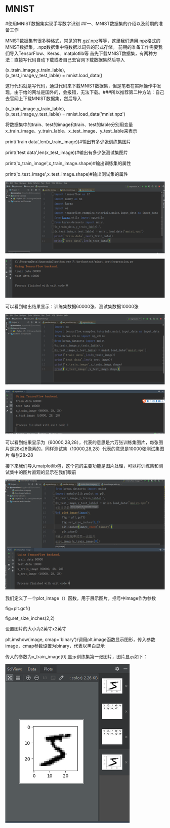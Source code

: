 # MNIST
#使用MNIST数据集实现手写数字识别
##一、MNIST数据集的介绍以及前期的准备工作

MNIST数据集有很多种格式，常见的有.gz/.npz等等，这里我们选用.npz格式的MNIST数据集，.npz数据集中将数据以词典的形式存储。
前期的准备工作需要我们导入TensorFlow、Keras、matplotlib等
首先下载MNIST数据集，有两种方法：直接写代码自动下载或者自己去官网下载数据集然后导入

(x_train_image,y_train_lable),\
(x_test_image,y_test_lable) = mnist.load_data()

这行代码就是写代码，通过代码来下载MNIST数据集，但是笔者在实际操作中发现，由于给的网址是国外的，会报错，无法下载。###所以推荐第二种方法：自己去官网上下载MNIST数据集，然后导入

(x_train_image,y_train_lable),\
(x_test_image,y_test_lable) = mnist.load_data('mnist.npz')

将数据集中的train、test的image和train、test的lable分别用变量x_train_image、y_train_lable、x_test_image、y_test_lable来表示

print('train data',len(x_train_image))#输出有多少张训练集图片

print('test data',len(x_test_image))#输出有多少张测试集图片

print('x_train_image',x_train_image.shape)#输出训练集的属性

print('x_test_image',x_test_image.shape)#输出测试集的属性

![image](https://github.com/Gaoshiguo/MNIST/blob/master/mnist-image/1.png)

![image](https://github.com/Gaoshiguo/MNIST/blob/master/mnist-image/2.png)

可以看到输出结果显示：训练集数据60000张、测试集数据10000张

![image](https://github.com/Gaoshiguo/MNIST/blob/master/mnist-image/3.png)

![image](https://github.com/Gaoshiguo/MNIST/blob/master/mnist-image/4.png)

可以看到结果显示为（60000,28,28），代表的意思是六万张训练集图片，每张图片是28x28像素的，同样测试集（10000,28,28）代表的意思是10000张测试集图片
每张28x28

接下来我们导入matplotlib包，这个包的主要功能是图片处理，可以将训练集和测试集中的图片直观的显示在我们眼前

![image](https://github.com/Gaoshiguo/MNIST/blob/master/mnist-image/5.png)

我们定义了一个plot_image（）函数，用于展示图片，括号中image作为参数

fig=plt.gcf()

fig.set_size_inches(2,2)

设置图片的大小为2英寸x2英寸

plt.imshow(image, cmap='binary')/调用plt.image函数显示图形，传入参数image，cmap参数设置为binary，代表以黑白显示

传入的参数为x_train_image[0],显示训练集第一张图片，图片显示如下：

![image](https://github.com/Gaoshiguo/MNIST/blob/master/mnist-image/6.png)




